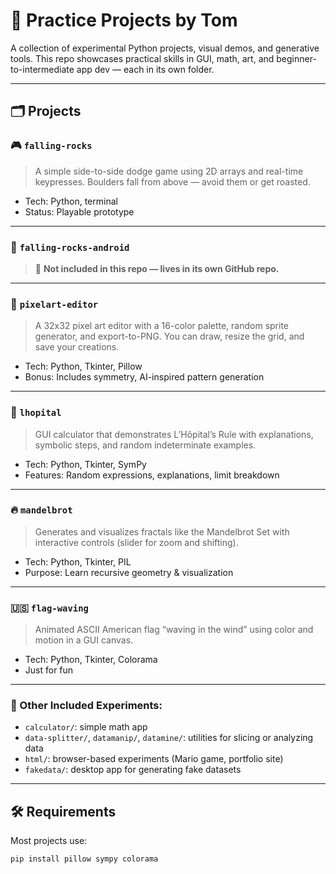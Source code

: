 # 🧪 Practice Projects by Tom

A collection of experimental Python projects, visual demos, and generative tools. This repo showcases practical skills in GUI, math, art, and beginner-to-intermediate app dev — each in its own folder.

---

## 🗂️ Projects

### 🎮 `falling-rocks`
> A simple side-to-side dodge game using 2D arrays and real-time keypresses. Boulders fall from above — avoid them or get roasted.

- Tech: Python, terminal
- Status: Playable prototype

---

### 📱 `falling-rocks-android`  
> 📌 **Not included in this repo — lives in its own GitHub repo.**

---

### 🎨 `pixelart-editor`
> A 32x32 pixel art editor with a 16-color palette, random sprite generator, and export-to-PNG. You can draw, resize the grid, and save your creations.

- Tech: Python, Tkinter, Pillow
- Bonus: Includes symmetry, AI-inspired pattern generation

---

### 🧠 `lhopital`
> GUI calculator that demonstrates L’Hôpital’s Rule with explanations, symbolic steps, and random indeterminate examples.

- Tech: Python, Tkinter, SymPy
- Features: Random expressions, explanations, limit breakdown

---

### 🔥 `mandelbrot`
> Generates and visualizes fractals like the Mandelbrot Set with interactive controls (slider for zoom and shifting).

- Tech: Python, Tkinter, PIL
- Purpose: Learn recursive geometry & visualization

---

### 🇺🇸 `flag-waving`
> Animated ASCII American flag “waving in the wind” using color and motion in a GUI canvas.

- Tech: Python, Tkinter, Colorama
- Just for fun

---

### 🧪 Other Included Experiments:
- `calculator/`: simple math app
- `data-splitter/`, `datamanip/`, `datamine/`: utilities for slicing or analyzing data
- `html/`: browser-based experiments (Mario game, portfolio site)
- `fakedata/`: desktop app for generating fake datasets

---

## 🛠 Requirements

Most projects use:

```bash
pip install pillow sympy colorama
